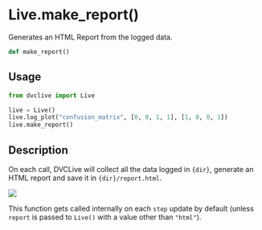 # Live.make_report()

Generates an HTML Report from the logged data.

```py
def make_report()
```

## Usage

```py
from dvclive import Live

live = Live()
live.log_plot("confusion_matrix", [0, 0, 1, 1], [1, 0, 0, 1])
live.make_report()
```

## Description

On each call, DVCLive will collect all the data logged in `{dir}`, generate an
HTML report and save it in `{dir}/report.html`.

![](/img/dvclive-html.gif)

<admon type="info">

This function gets called internally on each `step` update by default (unless
`report` is passed to `Live()` with a value other than `"html"`).

</admon>
